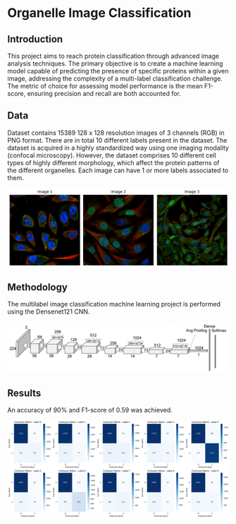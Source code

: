 # Organelle Image Classification

## Introduction

This project aims to reach protein classification through advanced image analysis techniques. The primary objective is to create a machine learning model capable of predicting the presence of specific proteins within a given image, addressing the complexity of a multi-label classification challenge. The metric of choice for assessing model performance is the mean F1-score, ensuring precision and recall are both accounted for.

## Data

Dataset contains 15389 128 x 128 resolution images of 3 channels (RGB) in PNG format. There are in total 10 different labels present in the dataset. The dataset is acquired in a highly standardized way using one imaging modality (confocal microscopy). However, the dataset comprises 10 different cell types of highly different morphology, which affect the protein patterns of the different organelles. Each image can have 1 or more labels associated to them.

![example](https://github.com/mxvp/organelle-image-classification/blob/main/images/samples.png)

## Methodology

The multilabel image classification machine learning project is performed using the Densenet121 CNN.

![densenet](https://github.com/mxvp/organelle-image-classification/blob/main/images/densenet.png)

## Results

An accuracy of 90% and F1-score of 0.59 was achieved.

![confusion](https://github.com/mxvp/organelle-image-classification/blob/main/images/confusion.png)
